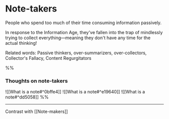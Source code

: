# Note-takers
People who spend too much of their time consuming information passively. 

In response to the Information Age, they've fallen into the trap of mindlessly trying to collect everything—meaning they don't have any time for the actual thinking!

Related words: Passive thinkers, over-summarizers, over-collectors, Collector's Fallacy, Content Regurgitators

%%
### Thoughts on note-takers
![[What is a note#^0bffe4]] ![[What is a note#^e19640]] ![[What is a note#^dd5058]]
%%

---
Contrast with [[Note-makers]]